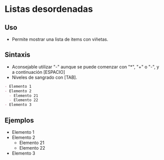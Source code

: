 # Listas desordenadas

## Uso

- Permite mostrar una lista de items con viñetas.

## Sintaxis

- Aconsejable utilizar "-" aunque se puede comenzar con "\*", "+" o "-", y a continuación [ESPACIO]
- Niveles de sangrado con [TAB].

```md
- Elemento 1
- Elemento 2
  - Elemento 21
  - Elemento 22
- Elemento 3
```

## Ejemplos

- Elemento 1
- Elemento 2
  - Elemento 21
  - Elemento 22
- Elemento 3
